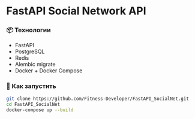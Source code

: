 # FastAPI Social Network API

### 📦 Технологии

- FastAPI
- PostgreSQL
- Redis
- Alembic migrate
- Docker + Docker Compose

### 🚀 Как запустить

```bash
git clone https://github.com/Fitness-Developer/FastAPI_SocialNet.git
cd FastAPI_SocialNet
docker-compose up --build
